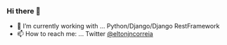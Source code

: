 ### Hi there 👋

- 🔭 I’m currently working with ... Python/Django/Django RestFramework
- 📫 How to reach me: ... Twitter [@eltonjncorreia](https://twitter.com/eltonjncorreia)


<!-- [![Top Langs](https://github-readme-stats.vercel.app/api/top-langs/?username=eltonjncorreia&count_private=true&layout=compact&hide=Dart,javascript,html,css,PHP,DIGITAL%20Command%20Language&theme=dracula)](https://github.com/anuraghazra/github-readme-stats) -->

